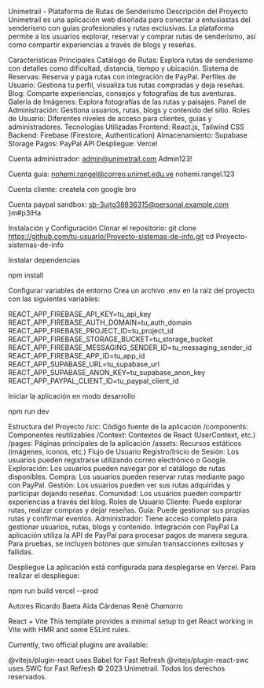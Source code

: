 Unimetrail - Plataforma de Rutas de Senderismo
Descripción del Proyecto
Unimetrail es una aplicación web diseñada para conectar a entusiastas del senderismo con guías profesionales y rutas exclusivas. La plataforma permite a los usuarios explorar, reservar y comprar rutas de senderismo, así como compartir experiencias a través de blogs y reseñas.

Características Principales
Catálogo de Rutas: Explora rutas de senderismo con detalles como dificultad, distancia, tiempo y ubicación.
Sistema de Reservas: Reserva y paga rutas con integración de PayPal.
Perfiles de Usuario: Gestiona tu perfil, visualiza tus rutas compradas y deja reseñas.
Blog: Comparte experiencias, consejos y fotografías de tus aventuras.
Galería de Imágenes: Explora fotografías de las rutas y paisajes.
Panel de Administración: Gestiona usuarios, rutas, blogs y contenido del sitio.
Roles de Usuario: Diferentes niveles de acceso para clientes, guías y administradores.
Tecnologías Utilizadas
Frontend: React.js, Tailwind CSS
Backend: Firebase (Firestore, Authentication)
Almacenamiento: Supabase Storage
Pagos: PayPal API
Despliegue: Vercel

Cuenta administrador:
admin@unimetrail.com
Admin123!

Cuenta guía:
nohemi.rangel@correo.unimet.edu.ve
nohemi.rangel.123

Cuenta cliente:
createla con google bro

Cuenta paypal sandbox:
sb-3ujtg38836315@personal.example.com
}m#p3IHa


Instalación y Configuración
Clonar el repositorio:
git clone https://github.com/tu-usuario/Proyecto-sistemas-de-info.git
cd Proyecto-sistemas-de-info

Instalar dependencias

npm install

Configurar variables de entorno Crea un archivo .env en la raíz del proyecto con las siguientes variables:

REACT_APP_FIREBASE_API_KEY=tu_api_key
REACT_APP_FIREBASE_AUTH_DOMAIN=tu_auth_domain
REACT_APP_FIREBASE_PROJECT_ID=tu_project_id
REACT_APP_FIREBASE_STORAGE_BUCKET=tu_storage_bucket
REACT_APP_FIREBASE_MESSAGING_SENDER_ID=tu_messaging_sender_id
REACT_APP_FIREBASE_APP_ID=tu_app_id
REACT_APP_SUPABASE_URL=tu_supabase_url
REACT_APP_SUPABASE_ANON_KEY=tu_supabase_anon_key
REACT_APP_PAYPAL_CLIENT_ID=tu_paypal_client_id

Iniciar la aplicación en modo desarrollo

npm run dev

Estructura del Proyecto
/src: Código fuente de la aplicación
/components: Componentes reutilizables
/Context: Contextos de React (UserContext, etc.)
/pages: Páginas principales de la aplicación
/assets: Recursos estáticos (imágenes, iconos, etc.)
Flujo de Usuario
Registro/Inicio de Sesión: Los usuarios pueden registrarse utilizando correo electrónico o Google.
Exploración: Los usuarios pueden navegar por el catálogo de rutas disponibles.
Compra: Los usuarios pueden reservar rutas mediante pago con PayPal.
Gestión: Los usuarios pueden ver sus rutas adquiridas y participar dejando reseñas.
Comunidad: Los usuarios pueden compartir experiencias a través del blog.
Roles de Usuario
Cliente: Puede explorar rutas, realizar compras y dejar reseñas.
Guía: Puede gestionar sus propias rutas y confirmar eventos.
Administrador: Tiene acceso completo para gestionar usuarios, rutas, blogs y contenido.
Integración con PayPal
La aplicación utiliza la API de PayPal para procesar pagos de manera segura. Para pruebas, se incluyen botones que simulan transacciones exitosas y fallidas.



Despliegue
La aplicación está configurada para desplegarse en Vercel. Para realizar el despliegue:

npm run build
vercel --prod

Autores
Ricardo Baeta
Aida Cárdenas
René Chamorro


React + Vite
This template provides a minimal setup to get React working in Vite with HMR and some ESLint rules.

Currently, two official plugins are available:

@vitejs/plugin-react uses Babel for Fast Refresh
@vitejs/plugin-react-swc uses SWC for Fast Refresh
© 2023 Unimetrail. Todos los derechos reservados.
